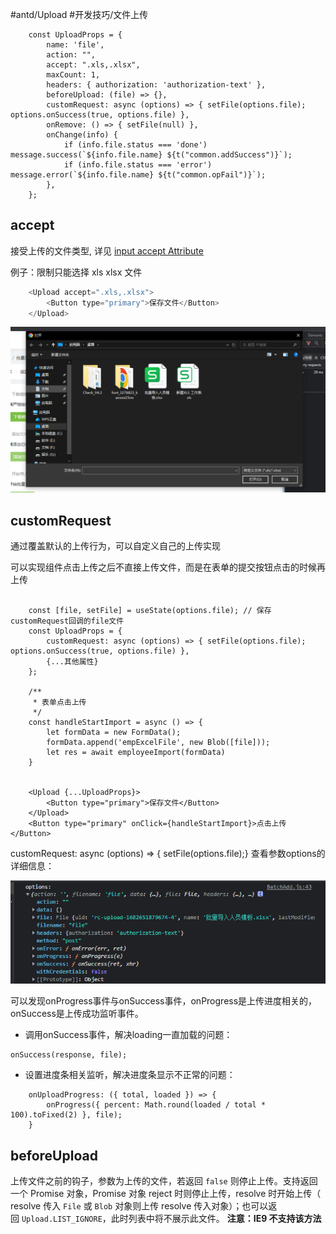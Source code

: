 #antd/Upload #开发技巧/文件上传 

```JSX
    const UploadProps = {
        name: 'file',
        action: "",
        accept: ".xls,.xlsx",
        maxCount: 1,
        headers: { authorization: 'authorization-text' },
        beforeUpload: (file) => {},
        customRequest: async (options) => { setFile(options.file); options.onSuccess(true, options.file) },
        onRemove: () => { setFile(null) },
        onChange(info) {
            if (info.file.status === 'done') message.success(`${info.file.name} ${t("common.addSuccess")}`);
            if (info.file.status === 'error') message.error(`${info.file.name} ${t("common.opFail")}`);
        },
    };
```

## accept

接受上传的文件类型, 详见 [input accept Attribute](https://developer.mozilla.org/en-US/docs/Web/HTML/Element/input/file#accept)

例子：限制只能选择 xls xlsx 文件
```JavaScript
	<Upload accept=".xls,.xlsx">
        <Button type="primary">保存文件</Button>
    </Upload>
```

![alt](../附件/Pasted%20image%2020230427162931.png)

## customRequest

通过覆盖默认的上传行为，可以自定义自己的上传实现

可以实现组件点击上传之后不直接上传文件，而是在表单的提交按钮点击的时候再上传

```JSX

    const [file, setFile] = useState(options.file); // 保存 customRequest回调的file文件
    const UploadProps = {
        customRequest: async (options) => { setFile(options.file); options.onSuccess(true, options.file) }, 
        {...其他属性}
    };
    
    /**
     * 表单点击上传
     */
    const handleStartImport = async () => {
        let formData = new FormData();
        formData.append('empExcelFile', new Blob([file]));
        let res = await employeeImport(formData)
    }

    
	<Upload {...UploadProps}>
        <Button type="primary">保存文件</Button>
    </Upload>
    <Button type="primary" onClick={handleStartImport}>点击上传</Button>
```

customRequest: async (options) => { setFile(options.file);}
查看参数options的详细信息：

![alt](../附件/Pasted%20image%2020230428112458.png)

可以发现onProgress事件与onSuccess事件，onProgress是上传进度相关的，onSuccess是上传成功监听事件。

- 调用onSuccess事件，解决loading一直加载的问题：

```JSX
onSuccess(response, file);
```

- 设置进度条相关监听，解决进度条显示不正常的问题：
  
```JSX
    onUploadProgress: ({ total, loaded }) => {
        onProgress({ percent: Math.round(loaded / total * 100).toFixed(2) }, file);
    }
```

## beforeUpload

上传文件之前的钩子，参数为上传的文件，若返回 `false` 则停止上传。支持返回一个 Promise 对象，Promise 对象 reject 时则停止上传，resolve 时开始上传（ resolve 传入 `File` 或 `Blob` 对象则上传 resolve 传入对象）；也可以返回 `Upload.LIST_IGNORE`，此时列表中将不展示此文件。 **注意：IE9 不支持该方法**

